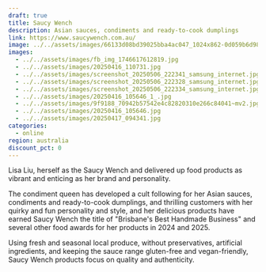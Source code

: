 ```yaml
---
draft: true
title: Saucy Wench
description: Asian sauces, condiments and ready-to-cook dumplings
link: https://www.saucywench.com.au/
image: ../../assets/images/66133d08bd39025bba4ac047_1024x862-0d059b6d981dddd5d04d62df4f0240a1.jpeg
images:
  - ../../assets/images/fb_img_1746617612819.jpg
  - ../../assets/images/20250416_110731.jpg
  - ../../assets/images/screenshot_20250506_222341_samsung_internet.jpg
  - ../../assets/images/screenshot_20250506_222328_samsung_internet.jpg
  - ../../assets/images/screenshot_20250506_222334_samsung_internet.jpg
  - ../../assets/images/20250416_105646_1_.jpg
  - ../../assets/images/9f9188_70942b57542e4c82820310e266c84041~mv2.jpg
  - ../../assets/images/20250416_105646.jpg
  - ../../assets/images/20250417_094341.jpg
categories:
  - online
region: australia
discount_pct: 0
---
```

Lisa Liu, herself as the Saucy Wench and delivered up food products as vibrant and enticing as her brand and personality.

The condiment queen has developed a cult following for her Asian sauces, condiments and ready-to-cook dumplings, and thrilling customers with her quirky and fun personality and style, and her delicious products have earned Saucy Wench the title of "Brisbane's Best Handmade Business" and several other food awards for her products in 2024 and 2025.

Using fresh and seasonal local produce, without preservatives, artificial ingredients, and keeping the sauce range gluten-free and vegan-friendly, Saucy Wench products focus on quality and authenticity.
